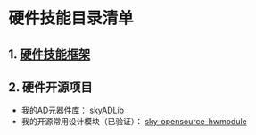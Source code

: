 # 硬件技能目录清单

## 1. [硬件技能框架](01硬件技能框架)

## 2. 硬件开源项目

- 我的AD元器件库： [skyADLib](http://xueyusky.cn/skyADLib/)
- 我的开源常用设计模块（已验证）： [sky-opensource-hwmodule](http://xueyusky.cn/sky-opensource-hwmodule)
